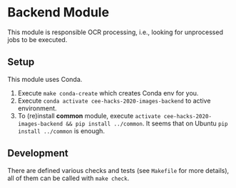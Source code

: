 # Backend Module

This module is responsible OCR processing, i.e., looking for unprocessed jobs to be executed.

## Setup

This module uses Conda.
1. Execute `make conda-create` which creates Conda env for you.
1. Execute `conda activate cee-hacks-2020-images-backend` to active environment.
1. To (re)install **common** module, execute `activate cee-hacks-2020-images-backend && pip install ../common`.
   It seems that on Ubuntu `pip install ../common` is enough.

## Development

There are defined various checks and tests (see `Makefile` for more details), all of
them can be called with `make check`.
